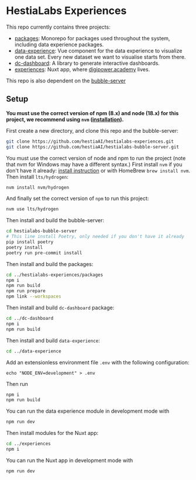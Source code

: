 # HestiaLabs Experiences

This repo currently contains three projects:
- [packages](packages/README.md): Monorepo for packages used throughout the system, including data experience packages.
- [data-experience](data-experience/README.md): Vue component for the data experience to visualize one data set. Every new dataset we want to visualise starts from there.
- [dc-dashboard](dc-dashboard/README.md): A library to generate interactive dashboards.
- [experiences](experiences/README.md): Nuxt app, where [digipower.academy](https://digipower.academy) lives.

This repo is also dependent on the [bubble-server](https://github.com/hestiaAI/hestialabs-bubble-server)

## Setup
**You must use the correct version of npm (8.x) and node (18.x) for this project, we recommend using `nvm` ([installation](https://heynode.com/tutorial/install-nodejs-locally-nvm/)).**

First create a new directory, and clone this repo and the bubble-server:
```sh
git clone https://github.com/hestiaAI/hestialabs-experiences.git
git clone https://github.com/hestiaAI/hestialabs-bubble-server.git
```

You must use the correct version of node and npm to run the project (note that nvm for Windows may have a different syntax.)
First install `nvm` if you don't have it already: [install instruction](https://github.com/nvm-sh/nvm) or with HomeBrew `brew install nvm`. Then install `lts/hydrogen`: 
```sh
nvm install nvm/hydrogen
```
And finally set the correct version of `npm` to run this project: 
```sh
nvm use lts/hydrogen
```

Then install and build the bubble-server:
```sh
cd hestialabs-bubble-server
# This line install Poetry, only needed if you don't have it already
pip install poetry
poetry install
poetry run pre-commit install
```

Then install and build the packages:
```sh
cd ../hestialabs-experiences/packages
npm i
npm run build
npm run prepare
npm link --workspaces
```

Then install and build `dc-dashboard` package:
```sh
cd ../dc-dashboard
npm i
npm run build
```

Then install and build `data-experience`:
```sh
cd ../data-experience
```

Add an extensionless environment file `.env` with the following configuration:

```
echo "NODE_ENV=development" > .env
```

Then run
```sh
npm i
npm run build
```

You can run the data experience module in development mode with
```sh
npm run dev
```

Then install modules for the Nuxt app:
```sh
cd ../experiences
npm i
```

You can run the Nuxt app in development mode with
```sh
npm run dev
```
